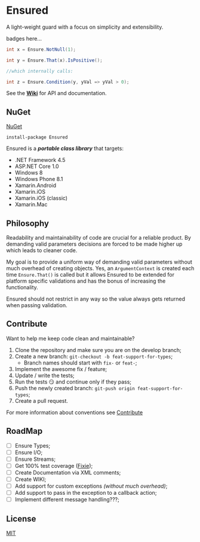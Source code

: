 # Ensured
A light-weight guard with a focus on simplicity and extensibility.

badges here...


```csharp
int x = Ensure.NotNull(1);

int y = Ensure.That(x).IsPositive();

//which internally calls:

int z = Ensure.Condition(y, yVal => yVal > 0); 
```

See the **[Wiki](/wiki)** for API and documentation.


## NuGet

[NuGet](https://www.nuget.org/packages/Ensured/)

```
install-package Ensured
```

Ensured is a **_portable class library_** that targets:

- .NET Framework 4.5
- ASP.NET Core 1.0
- Windows 8
- Windows Phone 8.1
- Xamarin.Android
- Xamarin.iOS
- Xamarin.iOS (classic)
- Xamarin.Mac


## Philosophy

Readability and maintainability of code are crucial for a reliable product. By demanding valid parameters decisions are forced to be made higher up which leads to cleaner code. 

My goal is to provide a uniform way of demanding valid parameters without much overhead of creating objects. Yes, an `ArgumentContext` is created each time `Ensure.That()` is called but it allows Ensured to be extended for platform specific validations and has the bonus of increasing the functionality.

Ensured should not restrict in any way so the value always gets returned when passing validation.


## Contribute

Want to help me keep code clean and maintainable? 

1. Clone the repository and make sure you are on the develop branch;
2. Create a new branch: `git-checkout -b feat-support-for-types`;
	* Branch names should start with `fix-` or `feat-`;
3. Implement the awesome fix / feature;
4. Update / write the tests;
5. Run the tests :smirk: and continue only if they pass;
6. Push the newly created branch: `git-push origin feat-support-for-types`;
7. Create a pull request.

For more information about conventions see [Contribute](../../Contribute.md)

## RoadMap

- [ ] Ensure Types;
- [ ] Ensure I/O;
- [ ] Ensure Streams;
- [ ] Get 100% test coverage ([Fixie](https://github.com/fixie/fixie));
- [ ] Create Documentation via XML comments;
- [ ] Create WIKI;
- [ ] Add support for custom exceptions _(without much overhead)_;
- [ ] Add support to pass in the exception to a callback action;
- [ ] Implement different message handling???;

## License

[MIT](../../License.txt)
